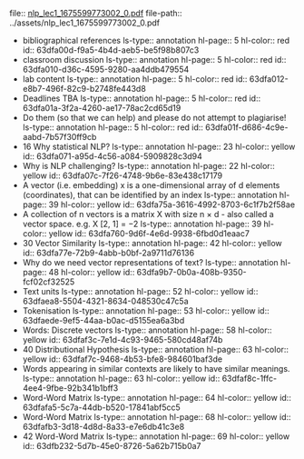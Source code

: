 file:: [nlp_lec1_1675599773002_0.pdf](../assets/nlp_lec1_1675599773002_0.pdf)
file-path:: ../assets/nlp_lec1_1675599773002_0.pdf

- bibliographical references
  ls-type:: annotation
  hl-page:: 5
  hl-color:: red
  id:: 63dfa00d-f9a5-4b4d-aeb5-be5f98b807c3
- classroom discussion
  ls-type:: annotation
  hl-page:: 5
  hl-color:: red
  id:: 63dfa010-d36c-4595-9280-aa4ddb479554
- lab content
  ls-type:: annotation
  hl-page:: 5
  hl-color:: red
  id:: 63dfa012-e8b7-496f-82c9-b2748fe443d8
- Deadlines TBA
  ls-type:: annotation
  hl-page:: 5
  hl-color:: red
  id:: 63dfa01a-3f2a-4260-ae17-78ac2cd65d19
- Do them (so that we can help) and please do not attempt to plagiarise!
  ls-type:: annotation
  hl-page:: 5
  hl-color:: red
  id:: 63dfa01f-d686-4c9e-aabd-7b57f30ff9cb
- 16 Why statistical NLP?
  ls-type:: annotation
  hl-page:: 23
  hl-color:: yellow
  id:: 63dfa071-a95d-4c56-a084-5909828c3d94
- Why is NLP challenging?
  ls-type:: annotation
  hl-page:: 22
  hl-color:: yellow
  id:: 63dfa07c-7f26-4748-9b6e-83e438c17179
- A vector (i.e. embedding) x is a one-dimensional array of d elements (coordinates), that can be identified by an index
  ls-type:: annotation
  hl-page:: 39
  hl-color:: yellow
  id:: 63dfa75a-3616-4992-8703-6c1f7b2f58ae
- A collection of n vectors is a matrix X with size n × d - also called a vector space. e.g. X [2, 1] = −2
  ls-type:: annotation
  hl-page:: 39
  hl-color:: yellow
  id:: 63dfa760-9d6f-4e6d-9938-6fbd0d1eaac7
- 30 Vector Similarity
  ls-type:: annotation
  hl-page:: 42
  hl-color:: yellow
  id:: 63dfa77e-72b9-4abb-b0bf-2a9711d76136
- Why do we need vector representations of text?
  ls-type:: annotation
  hl-page:: 48
  hl-color:: yellow
  id:: 63dfa9b7-0b0a-408b-9350-fcf02cf32525
- Text units
  ls-type:: annotation
  hl-page:: 52
  hl-color:: yellow
  id:: 63dfaea8-5504-4321-8634-048530c47c5a
- Tokenisation
  ls-type:: annotation
  hl-page:: 53
  hl-color:: yellow
  id:: 63dfaede-9ef5-44aa-b0ac-d5155ea6a3bd
- Words: Discrete vectors
  ls-type:: annotation
  hl-page:: 58
  hl-color:: yellow
  id:: 63dfaf3c-7e1d-4c93-9465-580cd48af74b
- 40 Distributional Hypothesis
  ls-type:: annotation
  hl-page:: 63
  hl-color:: yellow
  id:: 63dfaf7c-9468-4b53-bfe8-984601baf3de
- Words appearing in similar contexts are likely to have similar meanings.
  ls-type:: annotation
  hl-page:: 63
  hl-color:: yellow
  id:: 63dfaf8c-1ffc-4ee4-9fbe-92b341b1bff3
- Word-Word Matrix
  ls-type:: annotation
  hl-page:: 64
  hl-color:: yellow
  id:: 63dfafa5-5c7a-44db-b520-17841abf5cc5
- Word-Word Matrix 
  ls-type:: annotation
  hl-page:: 68
  hl-color:: yellow
  id:: 63dfafb3-3d18-4d8d-8a33-e7e6db41c3e8
- 42 Word-Word Matrix
  ls-type:: annotation
  hl-page:: 69
  hl-color:: yellow
  id:: 63dfb232-5d7b-45e0-8726-5a62b715b0a7